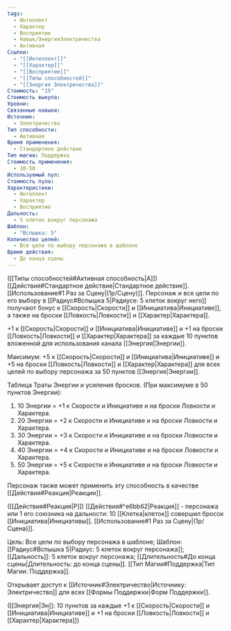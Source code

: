 ```yaml
---
tags:
  - Интеллект
  - Характер
  - Восприятие
  - Навык/ЭнергияЭлектричества
  - Активная
Ссылки:
  - "[[Интеллект]]"
  - "[[Характер]]"
  - "[[Восприятие]]"
  - "[[Типы способностей]]"
  - "[[Энергия Электричества]]"
Стоимость: "15"
Стоимость выкупа: 
Уровни: 
Связанные навыки: 
Источник:
  - Электричество
Тип способности:
  - Активная
Время применения:
  - Стандартное действие
Тип магии: Поддержка
Стоимость применения:
  - 10-50
Используемый пул: 
Стоимость пула: 
Характеристики:
  - Интеллект
  - Характер
  - Восприятие
Дальность:
  - 5 клеток вокруг персонажа
Шаблон:
  - "Вспышка: 5"
Количество целей:
  - Все цели по выбору персонажа в шаблоне
Время действия:
  - До конца сцены
---
```

([[Типы способностей#Активная способность|А]]) [[Действия#Стандартное действие|Стандартное действие]]. [[Использование#1 Раз за Сцену|(1р/Сцену)]]. Персонаж и все цели по его выбору в [[Радиус#Вспышка 5|Радиусе: 5 клеток вокруг него]] получают бонус к [[Скорость|Cкорости]] и [[Инициатива|Инициативе]], а также на броски [[Ловкость|Ловкости]] и [[Характер|Характера]].

+1 к [[Скорость|Cкорости]] и [[Инициатива|Инициативе]] и +1 на броски [[Ловкость|Ловкости]] и [[Характер|Характера]] за каждые 10 пунктов вложенной для использования канала [[Энергия|Энергии]]. 
 
Максимум: +5 к [[Скорость|Cкорости]] и [[Инициатива|Инициативе]] и +5 на броски [[Ловкость|Ловкости]] и [[Характер|Характера]] для всех целей по выбору персонажа за 50 пунктов [[Энергия|Энергии]].

Таблица Траты Энергии и усиления бросков.
(При максимуме в 50 пунктов Энергии):

1. 10 Энергии = +1 к Скорости и Инициативе и на броски Ловкости и Характера.
2. 20 Энергии = +2 к Скорости и Инициативе и на броски Ловкости и Характера.
3. 30 Энергии = +3 к Скорости и Инициативе и на броски Ловкости и Характера.
4. 40 Энергии = +4 к Скорости и Инициативе и на броски Ловкости и Характера.
5. 50 Энергии = +5 к Скорости и Инициативе и на броски Ловкости и Характера.

Персонаж также может применить эту способность в качестве [[Действия#Реакция|Реакции]].

([[Действия#Реакция|Р]]) [[Действия#^e6bb62|Реакция]] - персонажа или 1 его союзника на дальности: 10 [[Клетка|клеток]] совершил бросок [[Инициатива|Инициативы]]. [[Использование#1 Раз за Сцену|(1р/Сцена)]]. 

Цель: Все цели по выбору персонажа в шаблоне; Шаблон: [[Радиус#Вспышка 5|Радиус: 5 клеток вокруг персонажа]]; [[Дальность]]: 5 клеток вокруг персонажа; [[Длительность#До конца сцены|Длительность: до конца сцены]]. [[Тип Магии#Поддержка|Тип Магии: Поддержка]].

Открывает доступ к [[Источник#Электричество|Источнику: Электричество]] для всех [[Формы Поддержки|Форм Поддержки]]. 

([[Энергия|Эн]]: 10 пунктов за каждые +1 к [[Скорость|Cкорости]] и [[Инициатива|Инициативе]] и +1 на броски [[Ловкость|Ловкости]] и [[Характер|Характера]])